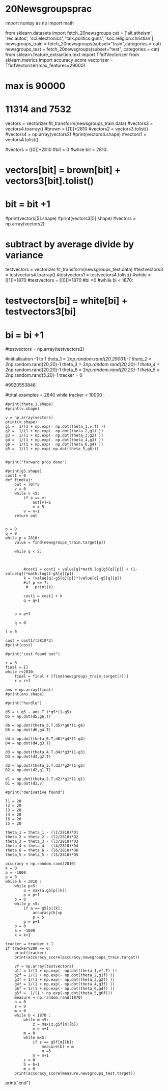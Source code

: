 # 20Newsgroupsprac
import numpy as np
import math


from sklearn.datasets import fetch_20newsgroups
cat = ['alt.atheism',
 'rec.autos',
 'sci.electronics',
'talk.politics.guns',
'soc.religion.christian']
newsgroups_train = fetch_20newsgroups(subset="train",categories = cat)
newsgroups_test = fetch_20newsgroups(subset="test", categories = cat)
from sklearn.feature_extraction.text import TfidfVectorizer
from sklearn.metrics import accuracy_score
vectorizer = TfidfVectorizer(max_features=29000)

# max is 90000
# 11314 and 7532
vectors = vectorizer.fit_transform(newsgroups_train.data)
#vectors3 = vectors4.toarray()
#brown = [[1]]*2810
#vectors2 = vectors3.tolist()
#vectors4 = np.array(vectors2)
#print(vectors4.shape)
#vectors1 = vectors4.tolist()

#vectors = [[0]]*2810
#bit = 0
#while bit < 2810:
#    vectors[bit] = brown[bit] + vectors3[bit].tolist()
#    bit = bit +1
#print(vectors[5].shape)
#print(vectors3[5].shape)
#vectors = np.array(vectors2)    
# subtract by average divide by variance
testvectors = vectorizer.fit_transform(newsgroups_test.data)
#testvectors3 = testvectors4.toarray()
#testvectors1 = testvectors4.tolist()
#white = [[1]]*1870
#testvectors = [[0]]*1870
#bi =0
#while bi < 1870:
#    testvectors[bi] = white[bi] + testvectors3[bi]
#    bi = bi +1
#testvectors = np.array(testvectors2)

#initialisation -1 to 1 
theta_1 = 2*np.random.rand(20,29001)-1
theta_2 = 2*np.random.rand(20,20)-1
theta_3 = 2*np.random.rand(20,20)-1
theta_4 = 2*np.random.rand(20,20)-1
theta_6 = 2*np.random.rand(20,20)-1
theta_5 = 2*np.random.rand(5,20)-1
tracker = 0 

#9920553846

#total examples = 2840
while tracker < 10000 :
   
    
    #print(theta_1.shape)
    #print(v.shape)

    v = np.array(vectors)
    print(v.shape)
    g1 =  1/(1 + np.exp(- np.dot(theta_1,v.T) ))
    g2 =  1/(1 + np.exp(- np.dot(theta_2,g1) ))
    g3 =  1/(1 + np.exp(- np.dot(theta_3,g2) ))
    g4 =  1/(1 + np.exp(- np.dot(theta_4,g3) ))
    g6 =  1/(1 + np.exp(- np.dot(theta_6,g4) ))
    g5 =  1/(1 + np.exp(-np.dot(theta_5,g6)))

        
    #print("forward prop done")
    
    #print(g5.shape)
    cost1 = 0
    def find(a):
        out = [0]*5
        v = 0        
        while v <5:
            if a == v:
                out[v]=1
                v = 5
            v = v+1                        
        return out 


    p = 0
    q = 0
    while p < 2810:
        value = find(newsgroups_train.target[p])
        
        while q < 5:
            
            
           
            #cost1 = cost1 + value[q]*math.log(g5[q][p]) + (1-value[q])*math.log(1-g5[q][p])
            k = (value[q]-g5[q][p])*(value[q]-g5[q][p])
            #if p == 7:
             #   print(k)
            
            cost1 = cost1 + k
            q = q+1
            
        
        p = p+1 
        
        q = 0
    
    l = 0

    cost = cost1/(2810*2) 
    #print(cost)
    
    #print("cost found out")
    
    r = 0
    final = []
    while r<2810:
        final = final + [find(newsgroups_train.target[r])]
        r = r+1
    
    ans = np.array(final)
    #print(ans.shape)
    
    #print("hurdle")

    d5 = ( g5 - ans.T )*g5*(1-g5)    
    D5 = np.dot(d5,g6.T)
    
    d6 = np.dot(theta_5.T,d5)*g6*(1-g6)  
    D6 = np.dot(d6,g4.T)
    
    d4 = np.dot(theta_6.T,d6)*g4*(1-g4)  
    D4 = np.dot(d4,g3.T)
    
    d3 = np.dot(theta_4.T,d4)*g3*(1-g3)  
    D3 = np.dot(d3,g2.T)
    
    d2 = np.dot(theta_3.T,d3)*g2*(1-g2)  
    D2 = np.dot(d2,g1.T)
    
    d1 = np.dot(theta_2.T,d2)*g1*(1-g1)  
    D1 = np.dot(d1,v)

    #print("derivative found")
    
    l1 = 20
    l2 = 20
    l3 = 20
    l4 = 20
    l6 = 20
    l5 = 20

    theta_1 = theta_1 - (l1/2810)*D1
    theta_2 = theta_2 - (l2/2810)*D2
    theta_3 = theta_3 - (l3/2810)*D3
    theta_4 = theta_4 - (l4/2810)*D4
    theta_6 = theta_6 - (l6/2810)*D6
    theta_5 = theta_5 - (l5/2810)*D5        
    
    accuracy = np.random.rand(2810)
    k = 0
    a = -1000
    p = 0
    while k < 2810 :        
        while p<5:
            a = max(a,g5[p][k])                            
            p = p+1
        p = 0
        while p <5:
            if a == g5[p][k]:
                accuracy[k]=p               
                p = 5
            p = p+1
        p = 0
        a = -1000
        k = k+1
   
    tracker = tracker + 1
    if tracker%200 == 0:
        print(tracker)
        print(accuracy_score(accuracy,newsgroups_train.target))
        
        vf = np.array(testvectors)
        g1f = 1/(1 + np.exp(- np.dot(theta_1,vf.T) ))
        g2f = 1/(1 + np.exp(- np.dot(theta_2,g1f) ))
        g3f = 1/(1 + np.exp(- np.dot(theta_3,g2f) ))
        g4f = 1/(1 + np.exp(- np.dot(theta_4,g3f) ))
        g6f = 1/(1 + np.exp(- np.dot(theta_6,g4f) ))
        g5f =  1/(1 + np.exp(-np.dot(theta_5,g6f)))
        measure = np.random.rand(1870)
        b = 0
        z = 0
        m = 0
        while b < 1870 :
            while m <5:
                z = max(z,g5f[m][b])
                m = m+1
            m = 0
            while m<5:        
                if z == g5f[m][b]:                          
                    measure[b] = m
                    m =5
                m = m+1
            z = 0
            b = b+1
            m = 0
        print(accuracy_score(measure,newsgroups_test.target))
    

print("end")
